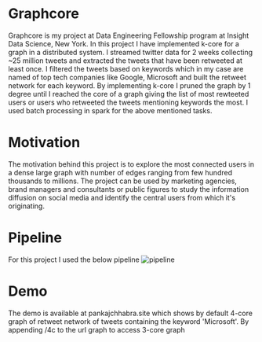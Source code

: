 # Graphcore
Graphcore is my project at Data Engineering Fellowship program at Insight Data Science, New York. In this project I have implemented k-core for a graph in a distributed system. I streamed twitter data for 2 weeks collecting ~25 million tweets and extracted the tweets that have been retweeted at least once. I filtered the tweets based on keywords which in my case are named of top tech companies like Google, Microsoft and built the retweet network for each keyword. By implementing k-core I pruned the graph by 1 degree until I reached the core of a graph giving the list of most rewteeted users or users who retweeted the tweets mentioning keywords the most. I used batch processing in spark for the above mentioned tasks. 

# Motivation
The motivation behind this project is to explore the most connected users in a dense large graph with number of edges ranging from few hundred thousands to millions. The project can be used by marketing agencies, brand managers and consultants or public figures to study the information diffusion on social media and identify the central users from which it's originating. 

# Pipeline
For this project I used the below pipeline 
![pipeline](images/feature4.png)

# Demo
The demo is available at pankajchhabra.site which shows by default 4-core graph of retweet network of tweets containing the keyword 'Microsoft'. By appending /4c to the url graph to access 3-core graph
